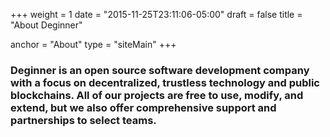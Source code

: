 +++
weight = 1
date = "2015-11-25T23:11:06-05:00"
draft = false
title = "About Deginner"

anchor = "About"
type = "siteMain"
+++

### Deginner is an <b>open source</b> software development company with a focus on <b>decentralized</b>, trustless technology and public blockchains. All of our projects are <b>free</b> to use, modify, and extend, but we also offer comprehensive support and <b>partnerships</b> to select teams.
